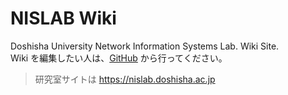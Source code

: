 # NISLAB Wiki

Doshisha University Network Information Systems Lab. Wiki Site.  
Wiki を編集したい人は、[GitHub](https://github.com/kogepanh/niswiki) から行ってください。

> 研究室サイトは <https://nislab.doshisha.ac.jp>
